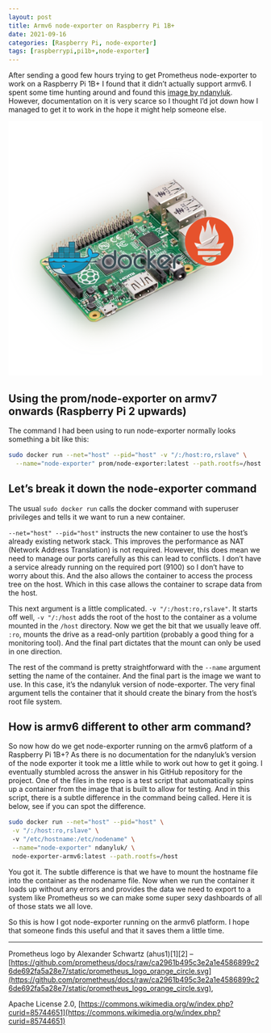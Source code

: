 ```yaml
---
layout: post
title: Armv6 node-exporter on Raspberry Pi 1B+
date: 2021-09-16
categories: [Raspberry Pi, node-exporter]
tags: [raspberrypi,pi1b+,node-exporter]
---
```

After sending a good few hours trying to get Prometheus node-exporter to work on a Raspberry Pi 1B+ I found that it didn’t actually support armv6. I spent some time hunting around and found this [image by ndanyluk](https://hub.docker.com/r/ndanyluk/node-exporter). However, documentation on it is very scarce so I thought I’d jot down how I managed to get it to work in the hope it might help someone else.

![](/media/posts/images/node-exporter2.png)

## Using the prom/node-exporter on armv7 onwards (Raspberry Pi 2 upwards)
The command I had been using to run node-exporter normally looks something a bit like this:

``` bash
sudo docker run --net="host" --pid="host" -v "/:/host:ro,rslave" \
  --name="node-exporter" prom/node-exporter:latest --path.rootfs=/host.
```

## Let’s break it down the node-exporter command
The usual `sudo docker run` calls the docker command with superuser privileges and tells it we want to run a new container.

`--net="host" --pid="host"` instructs the new container to use the host’s already existing network stack. This improves the performance as NAT (Network Address Translation) is not required. However, this does mean we need to manage our ports carefully as this can lead to conflicts. I don’t have a service already running on the required port (9100) so I don’t have to worry about this. And the also allows the container to access the process tree on the host. Which in this case allows the container to scrape data from the host.

This next argument is a little complicated. `-v "/:/host:ro,rslave"`. It starts off well, `-v "/:/host` adds the root of the host to the container as a volume mounted in the `/host` directory. Now we get the bit that we usually leave off. `:ro`, mounts the drive as a read-only partition (probably a good thing for a monitoring tool). And the final part dictates that the mount can only be used in one direction.

The rest of the command is pretty straightforward with the `--name` argument setting the name of the container. And the final part is the image we want to use. In this case, it’s the ndanyluk version of node-exporter. The very final argument tells the container that it should create the binary from the host’s root file system.

## How is armv6 different to other arm command?
So now how do we get node-exporter running on the armv6 platform of a Raspberry Pi 1B+? As there is no documentation for the ndanyluk’s version of the node exporter it took me a little while to work out how to get it going. I eventually stumbled across the answer in his GitHub repository for the project. One of the files in the repo is a test script that automatically spins up a container from the image that is built to allow for testing. And in this script, there is a subtle difference in the command being called. Here it is below, see if you can spot the difference.

``` bash
sudo docker run --net="host" --pid="host" \
 -v "/:/host:ro,rslave" \ 
 -v "/etc/hostname:/etc/nodename" \
 --name="node-exporter" ndanyluk/ \
 node-exporter-armv6:latest --path.rootfs=/host
```

You got it. The subtle difference is that we have to mount the hostname file into the container as the nodename file. Now when we run the container it loads up without any errors and provides the data we need to export to a system like Prometheus so we can make some super sexy dashboards of all of those stats we all love.

So this is how I got node-exporter running on the armv6 platform. I hope that someone finds this useful and that it saves them a little time.

---
Prometheus logo by Alexander Schwartz (ahus1)[1][2] – [https://github.com/prometheus/docs/raw/ca2961b495c3e2a1e4586899c26de692fa5a28e7/static/prometheus_logo_orange_circle.svg](https://github.com/prometheus/docs/raw/ca2961b495c3e2a1e4586899c26de692fa5a28e7/static/prometheus_logo_orange_circle.svg),

Apache License 2.0, [https://commons.wikimedia.org/w/index.php?curid=85744651](https://commons.wikimedia.org/w/index.php?curid=85744651)